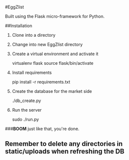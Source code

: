 #EggZlist

Built using the Flask micro-framework for Python.

##Installation

1) Clone into a directory

2) Change into new EggZlist directory

3) Create a virtual environment and activate it

    virtualenv flask
    source flask/bin/activate

4) Install requirements

    pip install -r requirements.txt

5) Create the database for the market side

    ./db_create.py

6) Run the server

    sudo ./run.py

###**BOOM** just like that, you're done.

## Remember to delete any directories in static/uploads when refreshing the DB

